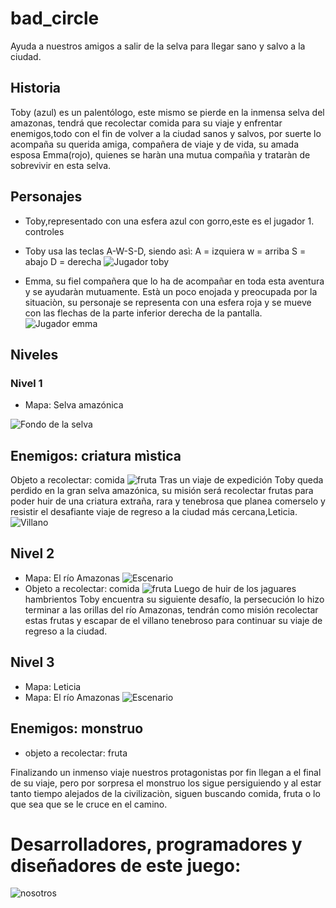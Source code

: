 # bad_circle
 Ayuda a nuestros amigos a salir de la selva para llegar sano y salvo a la ciudad.

## Historia
Toby (azul) es un palentólogo, este mismo se pierde en la inmensa selva del amazonas, tendrá que recolectar comida para su viaje y enfrentar  enemigos,todo con el fin de volver a la ciudad sanos y salvos, por suerte lo acompaña su querida amiga, compañera de viaje y de vida, su amada esposa Emma(rojo), quienes se haràn una mutua compañìa y trataràn de sobrevivir en esta selva.

## Personajes
- Toby,representado con una esfera azul con gorro,este es el jugador 1.
controles
- Toby usa las teclas A-W-S-D, siendo asì:
 A = izquiera
 w = arriba
 S = abajo
 D = derecha
 ![Jugador toby](/jugador2.png
)

- Emma, su fiel compañera que lo ha de acompañar en toda esta aventura y se ayudaràn mutuamente. Està  un poco enojada y preocupada por la situaciòn, su personaje se representa con una esfera roja y se mueve con las flechas de la parte inferior derecha de la pantalla. 
![Jugador emma](/jugador1.png
)

## Niveles
### Nivel 1
- Mapa: Selva amazónica

![Fondo de la selva](/fondo1.png
)
## Enemigos: criatura mìstica

Objeto a recolectar: comida
![fruta](/guanabana.png
)
Tras un viaje de expedición Toby queda perdido en la gran selva amazónica, su misión será recolectar frutas para poder huir de una criatura extraña, rara y tenebrosa que planea comerselo y resistir el desafiante viaje de regreso a la ciudad más cercana,Leticia.
![Villano](/villano.png
)
## Nivel 2
- Mapa: El río Amazonas
![Escenario](/fondo2.png
)
- Objeto a recolectar: comida
![fruta](/guanabana.png
)
Luego de huir de los jaguares hambrientos Toby encuentra su siguiente desafío, la persecución lo hizo terminar a las orillas del río Amazonas,  tendrán como misión recolectar estas frutas y escapar de el villano tenebroso para continuar su viaje de regreso a la ciudad.

## Nivel 3
- Mapa: Leticia
- Mapa: El río Amazonas
![Escenario](/fondo3.png
)
## Enemigos: monstruo

- objeto a recolectar: fruta

Finalizando un inmenso viaje nuestros protagonistas por fin llegan a el final de su viaje, pero por sorpresa el monstruo los sigue persiguiendo y al estar tanto tiempo alejados de la civilizaciòn, siguen buscando comida, fruta o lo que sea que se le cruce en el camino.

# Desarrolladores, programadores y diseñadores de este juego:
![nosotros](/nosotros.png
)
